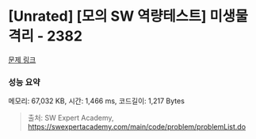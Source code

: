 # [Unrated] [모의 SW 역량테스트] 미생물 격리 - 2382 

[문제 링크](https://swexpertacademy.com/main/code/problem/problemDetail.do?contestProbId=AV597vbqAH0DFAVl) 

### 성능 요약

메모리: 67,032 KB, 시간: 1,466 ms, 코드길이: 1,217 Bytes



> 출처: SW Expert Academy, https://swexpertacademy.com/main/code/problem/problemList.do